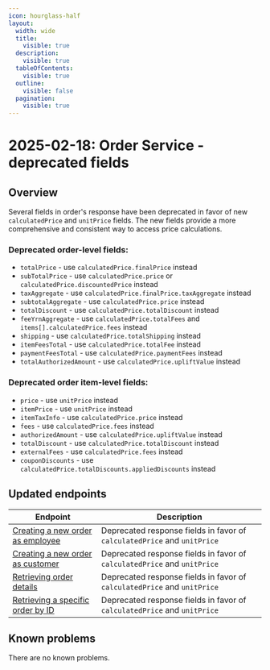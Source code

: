 ```yaml
---
icon: hourglass-half
layout:
  width: wide 
  title:
    visible: true
  description:
    visible: true
  tableOfContents:
    visible: true
  outline:
    visible: false
  pagination:
    visible: true
---
```


# 2025-02-18: Order Service - deprecated fields

## Overview

Several fields in order's response have been deprecated in favor of new `calculatedPrice` and `unitPrice` fields. The new fields provide a more comprehensive and consistent way to access price calculations.

### Deprecated order-level fields:
- `totalPrice` - use `calculatedPrice.finalPrice` instead
- `subTotalPrice` - use `calculatedPrice.price` or `calculatedPrice.discountedPrice` instead
- `taxAggregate` - use `calculatedPrice.finalPrice.taxAggregate` instead
- `subtotalAggregate` - use `calculatedPrice.price` instead
- `totalDiscount` - use `calculatedPrice.totalDiscount` instead
- `feeYrnAggregate` - use `calculatedPrice.totalFees` and `items[].calculatedPrice.fees` instead
- `shipping` - use `calculatedPrice.totalShipping` instead
- `itemFeesTotal` - use `calculatedPrice.totalFee` instead
- `paymentFeesTotal` - use `calculatedPrice.paymentFees` instead
- `totalAuthorizedAmount` - use `calculatedPrice.upliftValue` instead

### Deprecated order item-level fields:
- `price` - use `unitPrice` instead
- `itemPrice` - use `unitPrice` instead
- `itemTaxInfo` - use `calculatedPrice.price` instead
- `fees` - use `calculatedPrice.fees` instead
- `authorizedAmount` - use `calculatedPrice.upliftValue` instead
- `totalDiscount` - use `calculatedPrice.totalDiscount` instead
- `externalFees` - use `calculatedPrice.fees` instead
- `couponDiscounts` - use `calculatedPrice.totalDiscounts.appliedDiscounts` instead

## Updated endpoints

| Endpoint                                                                                               | Description                                                              |
|--------------------------------------------------------------------------------------------------------|--------------------------------------------------------------------------|
| [Creating a new order as employee](https://developer.emporix.io/api-references/api-guides/orders/order/api-reference/orders-tenant-managed#post-order-v2-tenant-salesorders)         | Deprecated response fields in favor of `calculatedPrice` and `unitPrice` |
| [Creating a new order as customer](https://developer.emporix.io/api-references/api-guides/orders/order/api-reference/orders-customer-managed#post-order-v2-tenant-orders)                 | Deprecated response fields in favor of `calculatedPrice` and `unitPrice` |
| [Retrieving order details](https://developer.emporix.io/api-references/api-guides/orders/order/api-reference/orders-customer-managed#get-order-v2-tenant-orders-orderid)             | Deprecated response fields in favor of `calculatedPrice` and `unitPrice` |
| [Retrieving a specific order by ID](https://developer.emporix.io/api-references/api-guides/orders/order/api-reference/orders-tenant-managed#get-order-v2-tenant-salesorders-orderid)      | Deprecated response fields in favor of `calculatedPrice` and `unitPrice` |

## Known problems

There are no known problems.
